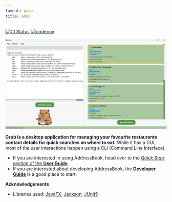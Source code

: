 ```yaml
---
layout: page
title: GRUB
---
```


[![CI Status](https://github.com/se-edu/addressbook-level3/workflows/Java%20CI/badge.svg)](https://github.com/AY2425S1-CS2103-F12-3/tp/actions)
[![codecov](https://codecov.io/gh/se-edu/addressbook-level3/branch/master/graph/badge.svg)](https://github.com/AY2425S1-CS2103-F12-3/tp/pulls)

![Ui](images/Ui.png)

**Grub is a desktop application for managing your favourite restaurants contact details for quick searches on where to eat.** While it has a GUI, most of the user interactions happen using a CLI (Command Line Interface).

* If you are interested in using AddressBook, head over to the [_Quick Start_ section of the **User Guide**](UserGuide.html#quick-start).
* If you are interested about developing AddressBook, the [**Developer Guide**](DeveloperGuide.html) is a good place to start.


**Acknowledgements**

* Libraries used: [JavaFX](https://openjfx.io/), [Jackson](https://github.com/FasterXML/jackson), [JUnit5](https://github.com/junit-team/junit5)

